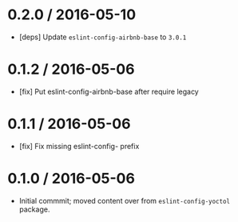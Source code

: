 0.2.0 / 2016-05-10
==================
- [deps] Update `eslint-config-airbnb-base` to `3.0.1`

0.1.2 / 2016-05-06
==================
- [fix] Put eslint-config-airbnb-base after require legacy

0.1.1 / 2016-05-06
==================
- [fix] Fix missing eslint-config- prefix

0.1.0 / 2016-05-06
==================
- Initial commmit; moved content over from `eslint-config-yoctol` package.
